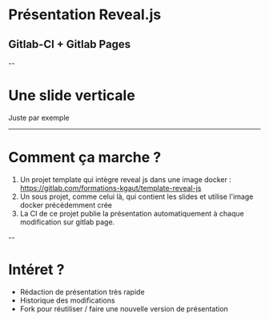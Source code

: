 # Présentation Reveal.js
## Gitlab-CI + Gitlab Pages

--

# Une slide verticale

Juste par exemple

---

# Comment ça marche ?
1. Un projet template qui intègre reveal js dans une image docker : https://gitlab.com/formations-kgaut/template-reveal-js
2. Un sous projet, comme celui là, qui contient les slides et utilise l'image docker précédemment crée
3. La CI de ce projet publie la présentation automatiquement à chaque modification sur gitlab page.

--

# Intéret ?
- Rédaction de présentation très rapide
- Historique des modifications
- Fork pour réutiliser / faire une nouvelle version de présentation
